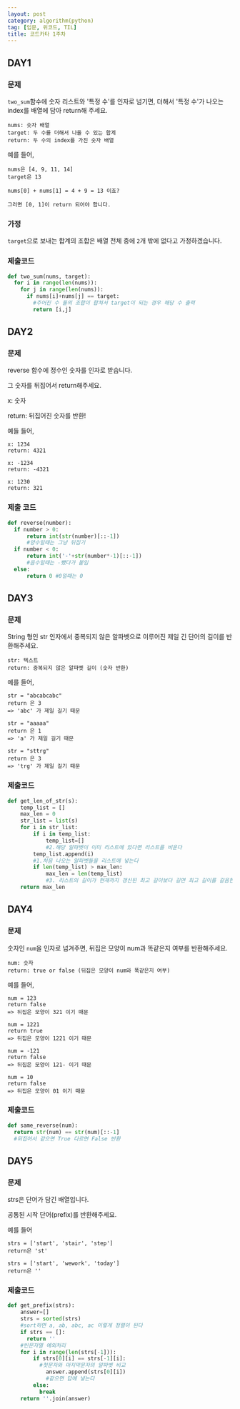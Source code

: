 ```yaml
---
layout: post
category: algorithm(python)
tag: [입문, 위코드, TIL]
title: 코드카타 1주차 
---
```


## DAY1

### 문제

`two_sum`함수에 숫자 리스트와 '특정 수'를 인자로 넘기면, 더해서 '특정 수'가 나오는 index를 배열에 담아 return해 주세요.


```
nums: 숫자 배열
target: 두 수를 더해서 나올 수 있는 합계
return: 두 수의 index를 가진 숫자 배열
```

예를 들어,

```
nums은 [4, 9, 11, 14]
target은 13 

nums[0] + nums[1] = 4 + 9 = 13 이죠?

그러면 [0, 1]이 return 되어야 합니다.
```

### 가정

`target`으로 보내는 합계의 조합은 배열 전체 중에 `2`개 밖에 없다고 가정하겠습니다.

### 제출코드

```python
def two_sum(nums, target):
  for i in range(len(nums)):
    for j in range(len(nums)):
      if nums[i]+nums[j] == target:
        #주어진 수 둘의 조합이 합쳐서 target이 되는 경우 해당 수 출력
        return [i,j]
```

## DAY2

### 문제

reverse 함수에 정수인 숫자를 인자로 받습니다.

그 숫자를 뒤집어서 return해주세요.

x: 숫자

return: 뒤집어진 숫자를 반환!

예들 들어,

```
x: 1234
return: 4321
```

```
x: -1234
return: -4321
```

```
x: 1230
return: 321
```

### 제출 코드

```python
def reverse(number):
  if number > 0:
      return int(str(number)[::-1])
      #양수일때는 그냥 뒤집기
  if number < 0:
      return int('-'+str(number*-1)[::-1])
      #음수일때는 -뺐다가 붙임
  else:
      return 0 #0일때는 0
```

## DAY3

### 문제

String 형인 str 인자에서 중복되지 않은 알파벳으로 이루어진 제일 긴 단어의 길이를 반환해주세요.

```
str: 텍스트
return: 중복되지 않은 알파벳 길이 (숫자 반환)
```

예를 들어,

```
str = "abcabcabc"
return 은 3
=> 'abc' 가 제일 길기 때문
```

```
str = "aaaaa"
return 은 1
=> 'a' 가 제일 길기 때문
```

```
str = "sttrg"
return 은 3
=> 'trg' 가 제일 길기 때문
```

### 제출코드

```python
def get_len_of_str(s):
    temp_list = []
    max_len = 0
    str_list = list(s)
    for i in str_list:
        if i in temp_list:
            temp_list=[]
            #2.해당 알파벳이 이미 리스트에 있다면 리스트를 비운다 
        temp_list.append(i)
        #1.처음 나오는 알파벳들을 리스트에 넣는다
        if len(temp_list) > max_len:
            max_len = len(temp_list)
            #3. 리스트의 길이가 현재까지 갱신된 최고 길이보다 길면 최고 길이를 갈음한다
    return max_len
```

## DAY4

### 문제

숫자인 `num`을 인자로 넘겨주면, 뒤집은 모양이 num과 똑같은지 여부를 반환해주세요.

```
num: 숫자
return: true or false (뒤집은 모양이 num와 똑같은지 여부)
```


예를 들어,

```
num = 123
return false 
=> 뒤집은 모양이 321 이기 때문
```

```
num = 1221
return true 
=> 뒤집은 모양이 1221 이기 때문
```

```
num = -121
return false 
=> 뒤집은 모양이 121- 이기 때문
```

```
num = 10
return false 
=> 뒤집은 모양이 01 이기 때문
```
### 제출코드

```python
def same_reverse(num):
  return str(num) == str(num)[::-1]
  #뒤집어서 같으면 True 다르면 False 반환
```

## DAY5

### 문제

strs은 단어가 담긴 배열입니다.

공통된 시작 단어(prefix)를 반환해주세요.  

예를 들어

```
strs = ['start', 'stair', 'step']
return은 'st'
```

```
strs = ['start', 'wework', 'today']
return은 ''
```

### 제출코드

```python
def get_prefix(strs):
    answer=[]
    strs = sorted(strs)
    #sort하면 a, ab, abc, ac 이렇게 정렬이 된다
    if strs == []:
      return ''
    #빈문자열 예외처리
    for i in range(len(strs[-1])):
        if strs[0][i] == strs[-1][i]:
          #첫문자와 마지막문자의 알파벳 비교
            answer.append(strs[0][i])
            #같으면 답에 넣는다 
        else:
          break
    return ''.join(answer)
```